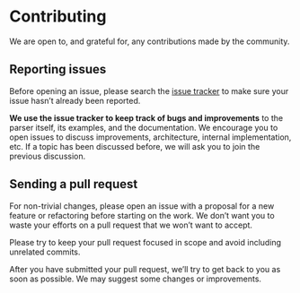 # Contributing

We are open to, and grateful for, any contributions made by the community.

## Reporting issues

Before opening an issue, please search the [issue tracker](https://github.com/jsfr/linkedin-pdf-parser/issues) to make sure your issue hasn’t already been reported.

**We use the issue tracker to keep track of bugs and improvements** to the parser itself, its examples, and the documentation. We encourage you to open issues to discuss improvements, architecture, internal implementation, etc. If a topic has been discussed before, we will ask you to join the previous discussion.

## Sending a pull request

For non-trivial changes, please open an issue with a proposal for a new feature or refactoring before starting on the work. We don’t want you to waste your efforts on a pull request that we won’t want to accept.

Please try to keep your pull request focused in scope and avoid including unrelated commits.

After you have submitted your pull request, we’ll try to get back to you as soon as possible. We may suggest some changes or improvements.
